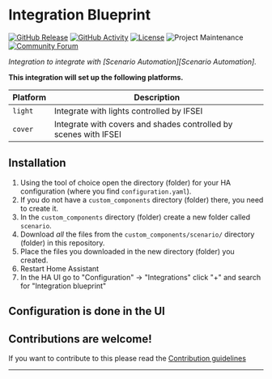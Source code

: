 # Integration Blueprint

[![GitHub Release][releases-shield]][releases]
[![GitHub Activity][commits-shield]][commits]
[![License][license-shield]](LICENSE)
![Project Maintenance][maintenance-shield]
[![Community Forum][forum-shield]][forum]

_Integration to integrate with [Scenario Automation][Scenario Automation]._

**This integration will set up the following platforms.**

| Platform | Description                                                      |
| -------- | ---------------------------------------------------------------- |
| `light`  | Integrate with lights controlled by IFSEI                        |
| `cover`  | Integrate with covers and shades controlled by scenes with IFSEI |

## Installation

1. Using the tool of choice open the directory (folder) for your HA configuration (where you find `configuration.yaml`).
1. If you do not have a `custom_components` directory (folder) there, you need to create it.
1. In the `custom_components` directory (folder) create a new folder called `scenario`.
1. Download _all_ the files from the `custom_components/scenario/` directory (folder) in this repository.
1. Place the files you downloaded in the new directory (folder) you created.
1. Restart Home Assistant
1. In the HA UI go to "Configuration" -> "Integrations" click "+" and search for "Integration blueprint"

## Configuration is done in the UI

<!---->

## Contributions are welcome!

If you want to contribute to this please read the [Contribution guidelines](CONTRIBUTING.md)

***

[commits-shield]: https://img.shields.io/github/commit-activity/y/carlosmazzei/scenario.svg?style=for-the-badge
[commits]: https://github.com/carlosmazzei/scenario/commits/main
[forum-shield]: https://img.shields.io/badge/community-forum-brightgreen.svg?style=for-the-badge
[forum]: https://community.home-assistant.io/
[license-shield]: https://img.shields.io/github/license/carlosmazzei/scenario.svg?style=for-the-badge
[maintenance-shield]: https://img.shields.io/badge/maintainer-Carlos%20Mazzei-blue.svg?style=for-the-badge
[releases-shield]: https://img.shields.io/github/release/carlosmazzei/scenario.svg?style=for-the-badge
[releases]: https://github.com/carlosmazzei/scenario/releases
